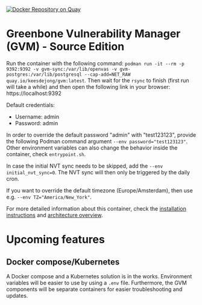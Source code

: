 [![Docker Repository on Quay](https://quay.io/repository/keesdejong/gvm/status "Docker Repository on Quay")](https://quay.io/repository/keesdejong/gvm)

# Greenbone Vulnerability Manager (GVM) - Source Edition 
Run the container with the following command: `podman run -it --rm -p 9392:9392 -v gvm-sync:/var/lib/openvas -v gvm-postgres:/var/lib/postgresql --cap-add=NET_RAW quay.io/keesdejong/gvm:latest`. Then wait for the `rsync` to finish (first run will take a while) and then open the following link in your browser: https://localhost:9392

Default credentials:
* Username: admin
* Password: admin

In order to override the default password "admin" with "test123123", provide the following Podman command argument `--env password="test123123"`. Other environment variables can also change the behavior inside the container, check `entrypoint.sh`.

In case the initial NVT sync needs to be skipped, add the `--env initial_nvt_sync=0`. The NVT sync will then only be triggered by the daily cron.

If you want to override the default timezone (Europe/Amsterdam), then use e.g. `--env TZ="America/New_York"`.

For more detailed information about this container, check the [installation instructions](https://community.greenbone.net/t/gvm-21-04-stable-initial-release-2021-04-16/8942) and [architecture overview](https://community.greenbone.net/t/about-gvm-20-08-and-21-04-architecture/8449).

# Upcoming features
## Docker compose/Kubernetes
A Docker compose and a Kubernetes solution is in the works. Environment variables will be easier to use by using a `.env` file. Furthermore, the GVM components will be separate containers for easier troubleshooting and updates.
